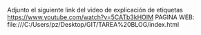 Adjunto el siguiente link del video de explicación de etiquetas
https://www.youtube.com/watch?v=5CATb3kHOIM
PAGINA WEB:
file:///C:/Users/pz/Desktop/GIT/TAREA%20BLOG/index.html
